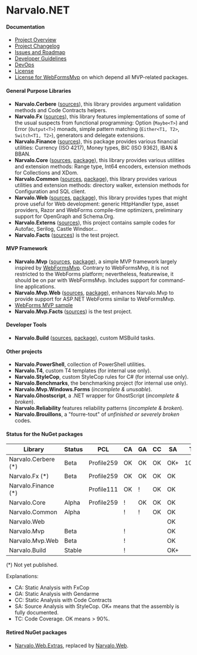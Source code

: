 Narvalo.NET
===========

#### Documentation
- [Project Overview](https://github.com/chtoucas/Narvalo.NET/tree/master/docs/Overview.md)
- [Project Changelog](https://github.com/chtoucas/Narvalo.NET/tree/master/docs/Changelog.md)
- [Issues and Roadmap](https://github.com/chtoucas/Narvalo.NET/tree/master/docs/Issues.md)
- [Developer Guidelines](https://github.com/chtoucas/Narvalo.NET/tree/master/docs/Guidelines.md)
- [DevOps](https://github.com/chtoucas/Narvalo.NET/tree/master/docs/BuildAndRelease.md)
- [License](https://github.com/chtoucas/Narvalo.NET/tree/master/LICENSE.txt)
- [License for WebFormsMvp](https://github.com/chtoucas/Narvalo.NET/tree/master/LICENSE-WebFormsMvp.txt)
  on which depend all MVP-related packages.

#### General Purpose Libraries
- **Narvalo.Cerbere**
  ([sources](https://github.com/chtoucas/Narvalo.NET/tree/master/src/Narvalo.Cerbere)),
  this library provides argument validation methods and Code Contracts helpers.
- **Narvalo.Fx**
  ([sources](https://github.com/chtoucas/Narvalo.NET/tree/master/src/Narvalo.Fx)),
  this library features implementations of some of the usual suspects from functional
  programming: Option (`Maybe<T>`) and Error (`Output<T>`) monads, simple pattern matching
  (`Either<T1, T2>`, `Switch<T1, T2>`), generators and delegate extensions.
- **Narvalo.Finance**
  ([sources](https://github.com/chtoucas/Narvalo.NET/tree/master/src/Narvalo.Finance)),
  this package provides various financial utilities: Currency (ISO 4217), Money types,
  BIC (ISO 9362), IBAN & BBAN.
- **Narvalo.Core**
  ([sources](https://github.com/chtoucas/Narvalo.NET/tree/master/src/Narvalo.Core),
  [package](https://www.nuget.org/packages/Narvalo.Core/)),
  this library provides various utilities and extension methods: Range type,
  Int64 encoders, extension methods for Collections and XDom.
- **Narvalo.Common**
  ([sources](https://github.com/chtoucas/Narvalo.NET/tree/master/src/Narvalo.Common),
  [package](https://www.nuget.org/packages/Narvalo.Common/)),
  this library provides various utilities and extension methods: directory walker,
  extension methods for Configuration and SQL client.
- **Narvalo.Web**
  ([sources](https://github.com/chtoucas/Narvalo.NET/tree/master/src/Narvalo.Web),
  [package](https://www.nuget.org/packages/Narvalo.Web/)),
  this library provides types that might prove useful for Web development: generic HttpHandler
  type, asset providers, Razor and WebForms compile-time optimizers, preliminary support
  for OpenGraph and Schema.Org.
- **Narvalo.Externs**
  ([sources](https://github.com/chtoucas/Narvalo.NET/tree/master/src/Narvalo.Externs)),
  this project contains sample codes for Autofac, Serilog, Castle Windsor...
- **Narvalo.Facts** ([sources](https://github.com/chtoucas/Narvalo.NET/tree/master/tests/Narvalo.Facts))
  is the test project.

#### MVP Framework
- **Narvalo.Mvp**
  ([sources](https://github.com/chtoucas/Narvalo.NET/tree/master/src/Narvalo.Mvp),
  [package](https://www.nuget.org/packages/Narvalo.Mvp/)),
  a simple MVP framework largely inspired by [WebFormsMvp](https://github.com/webformsmvp/webformsmvp).
  Contrary to WebFormsMvp, it is not restricted to the WebForms platform; nevertheless, featurewise,
  it should be on par with WebFormsMvp. Includes support for command-line applications.
- **Narvalo.Mvp.Web**
  ([sources](https://github.com/chtoucas/Narvalo.NET/tree/master/src/Narvalo.Mvp.Web),
  [package](https://www.nuget.org/packages/Narvalo.Mvp.Web/)),
  enhances Narvalo.Mvp to provide support for ASP.NET WebForms similar to WebFormsMvp.
- [WebForms MVP sample](https://github.com/chtoucas/Narvalo.NET/tree/master/samples/MvpWebForms)
- **Narvalo.Mvp.Facts** ([sources](https://github.com/chtoucas/Narvalo.NET/tree/master/tests/Narvalo.Mvp.Facts))
  is the test project.

#### Developer Tools
- **Narvalo.Build**
  ([sources](https://github.com/chtoucas/Narvalo.NET/tree/master/src/Narvalo.Build),
  [package](https://www.nuget.org/packages/Narvalo.Build/)),
  custom MSBuild tasks.

#### Other projects
- **Narvalo.PowerShell**, collection of PowerShell utilities.
- **Narvalo.T4**, custom T4 templates (for internal use only).
- **Narvalo.StyleCop**, custom StyleCop rules for C# (for internal use only).
- **Narvalo.Benchmarks**, the benchmarking project (for internal use only).
- **Narvalo.Mvp.Windows.Forms** (_incomplete & unusable_).
- **Narvalo.Ghostscript**, a .NET wrapper for GhostScript (_incomplete & broken_).
- **Narvalo.Reliability** features reliability patterns (_incomplete & broken_).
- **Narvalo.Brouillons**, a "fourre-tout" of _unfinished or severely broken_ codes.

#### Status for the NuGet packages

Library             | Status | PCL        | CA | GA | CC | SA  | TC
--------------------|--------|------------|----|----|----|-----|-----
Narvalo.Cerbere (*) | Beta   | Profile259 | OK | OK | OK | OK+ | 100%
Narvalo.Fx      (*) | Beta   | Profile259 | OK | OK | OK | OK  |
Narvalo.Finance (*) |        | Profile111 | OK | !  | OK | OK  |
Narvalo.Core        | Alpha  | Profile259 | !  | OK | OK | OK  |
Narvalo.Common      | Alpha  |            | !  | !  | OK | OK  |
Narvalo.Web         |        |            |    |    |    | OK  |
Narvalo.Mvp         | Beta   |            | !  |    |    | OK  |
Narvalo.Mvp.Web     | Beta   |            | !  |    |    | OK  |
Narvalo.Build       | Stable |            | !  |    |    | OK+ |

(*) Not yet published.

Explanations:
- CA: Static Analysis with FxCop
- GA: Static Analysis with Gendarme
- CC: Static Analysis with Code Contracts
- SA: Source Analysis with StyleCop. OK+ means that the assembly is fully documented.
- TC: Code Coverage. OK means > 90%.

#### Retired NuGet packages

- [Narvalo.Web.Extras](https://www.nuget.org/packages/Narvalo.Web.Extras/),
  replaced by [Narvalo.Web](https://www.nuget.org/packages/Narvalo.Web/).
